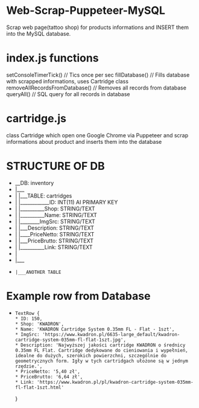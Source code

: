 # Web-Scrap-Puppeteer-MySQL
Scrap web page(tattoo shop) for products informations and INSERT them into the MySQL database.

# index.js functions
  setConsoleTimerTick()           // Tics once per sec
  fillDatabase()                  // Fills database with scrapped informations, uses Cartridge class
  removeAllRecordsFromDatabase()  // Removes all records from database
  queryAll()                      // SQL query for all records in database

# cartridge.js
  class Cartridge which open one Google Chrome via Puppeteer and scrap informations about product and inserts them into the database

# STRUCTURE OF DB

 *  __DB: inventory
 * |___
 * |   |___TABLE: cartridges
 * |    |____________ID: INT(11) AI PRIMARY KEY
 * |    |__________Shop: STRING/TEXT
 * |    |__________Name: STRING/TEXT
 * |    |________ImgSrc: STRING/TEXT
 * |    |___Description: STRING/TEXT
 * |    |____PriceNetto: STRING/TEXT
 * |    |___PriceBrutto: STRING/TEXT
 * |    |__________Link: STRING/TEXT
 * |
 * |___
 *     |___ANOTHER TABLE

# Example row from Database

*     TextRow {
      * ID: 150,
      * Shop: 'KWADRON',
      * Name: 'KWADRON Cartridge System 0.35mm FL - Flat - 1szt',
      * ImgSrc: 'https://www.kwadron.pl/6635-large_default/kwadron-cartridge-system-035mm-fl-flat-1szt.jpg',
      * Description: 'Najwyższej jakości cartridge KWADRON o średnicy 0.35mm FL Flat. Cartridge dedykowane do cieniowania i wypełnień, idealne do dużych, szerokich powierzchni, szczególnie do geometrycznych form. Igły w tych cartridgach ułożone są w jednym rzędzie.',
      * PriceNetto: '5,40 zł',
      * PriceBrutto: '6,64 zł',
      * Link: 'https://www.kwadron.pl/pl/kwadron-cartridge-system-035mm-fl-flat-1szt.html'
    }
